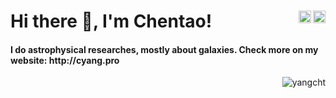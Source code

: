 <h1 align="left">Hi there 👋, I'm Chentao!   
<a href="https://twitter.com/cht_yang" target="blank">
  <img align="right" src="https://cdn.jsdelivr.net/npm/simple-icons@3.0.1/icons/twitter.svg" alt="cht_yang" height="20" width="20" />
</a>
<a href="https://linkedin.com/in/chentao-yang-1731347b" target="blank">
  <img align="right" src="https://cdn.jsdelivr.net/npm/simple-icons@3.0.1/icons/linkedin.svg" alt="chentao-yang-1731347b" height="20" width="20" />
</a>
</h1> 

<h4 align="left">I do astrophysical researches, mostly about galaxies. Check more on my website: http://cyang.pro</h4>



[//]: # (<img src="https://github-readme-stats.vercel.app/api?username=yangcht&show_icons=true" alt="yangcht" /> </p>)
<p align="right"> <img src="https://komarev.com/ghpvc/?username=yangcht" alt="yangcht" /> </p>
</p>
